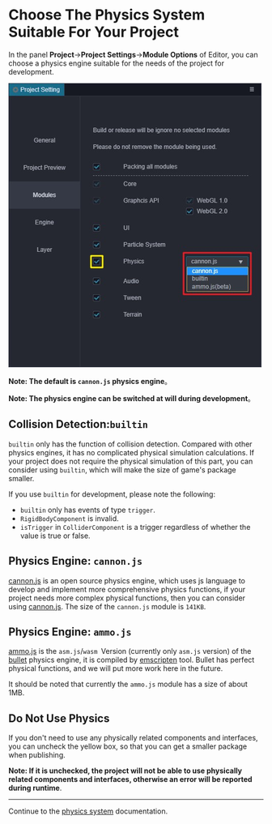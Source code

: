 # Choose The Physics System Suitable For Your Project

In the panel **Project**->**Project Settings**->**Module Options** of Editor, you can choose a physics engine suitable for the needs of the project for development.

![Physics Engine Options](img/physics-module.jpg)

**Note: The default is `cannon.js` physics engine**。

**Note: The physics engine can be switched at will during development**。

## Collision Detection:`builtin`

`builtin` only has the function of collision detection. Compared with other physics engines, it has no complicated physical simulation calculations. If your project does not require the physical simulation of this part, you can consider using `builtin`, which will make the size of game's package smaller.

If you use `builtin` for development, please note the following:

- `builtin` only has events of type `trigger`.
- `RigidBodyComponent` is invalid.
- `isTrigger` in `ColliderComponent` is a trigger regardless of whether the value is true or false.

## Physics Engine: `cannon.js`

[cannon.js](https://github.com/cocos-creator/cannon.js) is an open source physics engine, which uses js language to develop and implement more comprehensive physics functions, if your project needs more complex physical functions, then you can consider using [cannon.js](https://github.com/cocos-creator/cannon.js). The size of the `cannon.js` module is `141KB`.

## Physics Engine: `ammo.js`

[ammo.js](https://github.com/cocos-creator/ammo.js) is the `asm.js`/`wasm `Version (currently only `asm.js` version) of the [bullet](https://github.com/bulletphysics/bullet3) physics engine, it is compiled by [emscripten](https://github.com/emscripten-core/emscripten) tool. Bullet has perfect physical functions, and we will put more work here in the future.

It should be noted that currently the `ammo.js` module has a size of about 1MB.

## Do Not Use Physics

If you don't need to use any physically related components and interfaces, you can uncheck the yellow box, so that you can get a smaller package when publishing.

**Note: If it is unchecked, the project will not be able to use physically related components and interfaces, otherwise an error will be reported during runtime**.

<!-- ## Expand the physical backend -->

---

Continue to the [physics system](physics-system.md) documentation.
